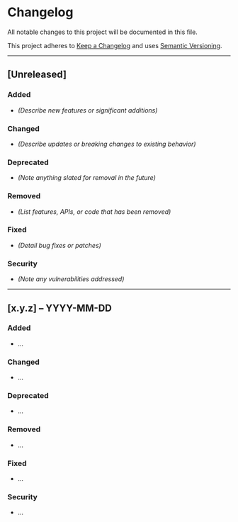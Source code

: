 # Changelog

<!-- markdownlint-disable -->

All notable changes to this project will be documented in this file.

This project adheres to [Keep a Changelog](https://keepachangelog.com/en/1.0.0/)
and uses [Semantic Versioning](https://semver.org/).

---

## [Unreleased]

### Added

- _(Describe new features or significant additions)_

### Changed

- _(Describe updates or breaking changes to existing behavior)_

### Deprecated

- _(Note anything slated for removal in the future)_

### Removed

- _(List features, APIs, or code that has been removed)_

### Fixed

- _(Detail bug fixes or patches)_

### Security

- _(Note any vulnerabilities addressed)_

---

## [x.y.z] – YYYY-MM-DD

### Added

- ...

### Changed

- ...

### Deprecated

- ...

### Removed

- ...

### Fixed

- ...

### Security

- ...

